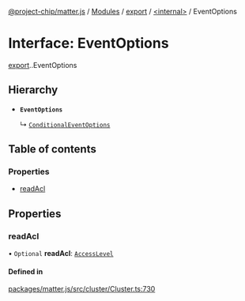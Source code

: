 [@project-chip/matter.js](../README.md) / [Modules](../modules.md) / [export](../modules/export.md) / [<internal\>](../modules/export._internal_.md) / EventOptions

# Interface: EventOptions

[export](../modules/export.md).[<internal>](../modules/export._internal_.md).EventOptions

## Hierarchy

- **`EventOptions`**

  ↳ [`ConditionalEventOptions`](export._internal_.ConditionalEventOptions.md)

## Table of contents

### Properties

- [readAcl](export._internal_.EventOptions.md#readacl)

## Properties

### readAcl

• `Optional` **readAcl**: [`AccessLevel`](../enums/cluster_export.AccessLevel.md)

#### Defined in

[packages/matter.js/src/cluster/Cluster.ts:730](https://github.com/project-chip/matter.js/blob/be83914/packages/matter.js/src/cluster/Cluster.ts#L730)
